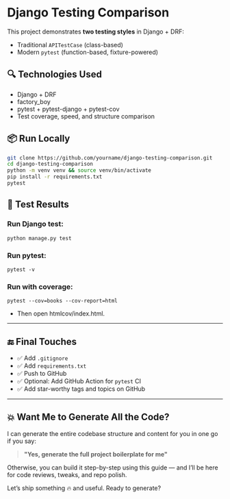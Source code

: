 # Django Testing Comparison

This project demonstrates **two testing styles** in Django + DRF:

- Traditional `APITestCase` (class-based)
- Modern `pytest` (function-based, fixture-powered)

## 🔍 Technologies Used
- Django + DRF
- factory_boy
- pytest + pytest-django + pytest-cov
- Test coverage, speed, and structure comparison

## 📦 Run Locally

```bash
git clone https://github.com/yourname/django-testing-comparison.git
cd django-testing-comparison
python -m venv venv && source venv/bin/activate
pip install -r requirements.txt
pytest
```

## 🧪 Test Results

### Run Django test:
```python manage.py test```

### Run pytest:
```pytest -v```

### Run with coverage:
```pytest --cov=books --cov-report=html```
- Then open htmlcov/index.html.


---

## 🔚 Final Touches

- ✅ Add `.gitignore`
- ✅ Add `requirements.txt`
- ✅ Push to GitHub
- ✅ Optional: Add GitHub Action for `pytest` CI
- ✅ Add star-worthy tags and topics on GitHub

---

## 💥 Want Me to Generate All the Code?

I can generate the entire codebase structure and content for you in one go if you say:

> **"Yes, generate the full project boilerplate for me"**

Otherwise, you can build it step-by-step using this guide — and I’ll be here for code reviews, tweaks, and repo polish.

Let’s ship something 🔥 and useful. Ready to generate?
